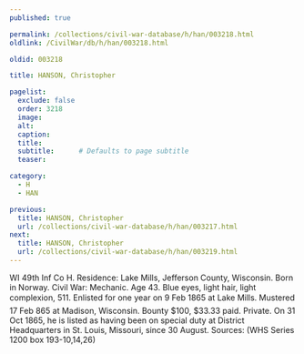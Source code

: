```yaml
---
published: true

permalink: /collections/civil-war-database/h/han/003218.html
oldlink: /CivilWar/db/h/han/003218.html

oldid: 003218

title: HANSON, Christopher

pagelist:
  exclude: false
  order: 3218
  image: 
  alt:
  caption:
  title:
  subtitle:      # Defaults to page subtitle
  teaser:

category: 
  - H 
  - HAN

previous:
  title: HANSON, Christopher
  url: /collections/civil-war-database/h/han/003217.html  
next:
  title: HANSON, Christopher
  url: /collections/civil-war-database/h/han/003219.html   
---
```

WI 49th Inf Co H. Residence: Lake Mills, Jefferson County, Wisconsin. Born in Norway. Civil War: Mechanic. Age 43. Blue eyes, light hair, light complexion, 5&#146;11&#148;. Enlisted for one year on 9 Feb 1865 at Lake Mills. Mustered 17 Feb 865 at Madison, Wisconsin. Bounty $100, $33.33 paid. Private. On 31 Oct 1865, he is listed as having been on special duty at District Headquarters in St. Louis, Missouri, since 30 August. Sources: (WHS Series 1200 box 193-10,14,26)
